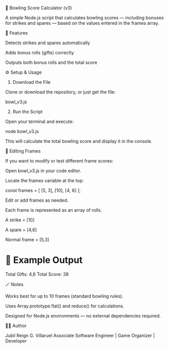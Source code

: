 🎳 Bowling Score Calculator (v3)

A simple Node.js script that calculates bowling scores — including bonuses for strikes and spares — based on the values entered in the frames array.

🧩 Features

Detects strikes and spares automatically

Adds bonus rolls (gifts) correctly

Outputs both bonus rolls and the total score

⚙️ Setup & Usage
1. Download the File

Clone or download the repository, or just get the file:

bowl_v3.js

2. Run the Script

Open your terminal and execute:

node bowl_v3.js


This will calculate the total bowling score and display it in the console.

🎯 Editing Frames

If you want to modify or test different frame scores:

Open bowl_v3.js in your code editor.

Locate the frames variable at the top:

const frames = [
    [5, 3],
    [10],
    [4, 6]
];


Edit or add frames as needed.

Each frame is represented as an array of rolls.

A strike = [10]

A spare = [4,6]

Normal frame = [5,3]

🧮 Example Output
============ 
Total Gifts: 4,6
Total Score: 38

🪄 Notes

Works best for up to 10 frames (standard bowling rules).

Uses Array.prototype.flat() and reduce() for calculations.

Designed for Node.js environments — no external dependencies required.

🧑‍💻 Author

Jubil Reign G. Villaruel
Associate Software Engineer | Game Organizer | Developer
